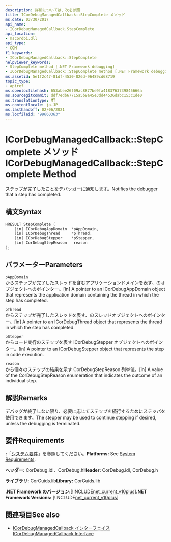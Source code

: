 ```yaml
---
description: 詳細については、次を参照
title: ICorDebugManagedCallback::StepComplete メソッド
ms.date: 03/30/2017
api_name:
- ICorDebugManagedCallback.StepComplete
api_location:
- mscordbi.dll
api_type:
- COM
f1_keywords:
- ICorDebugManagedCallback::StepComplete
helpviewer_keywords:
- StepComplete method [.NET Framework debugging]
- ICorDebugManagedCallback::StepComplete method [.NET Framework debugging]
ms.assetid: 5e1f2c47-81df-4530-826d-96489cd68719
topic_type:
- apiref
ms.openlocfilehash: 653abee26f09ac8877be9fa4183763739845666a
ms.sourcegitcommit: ddf7edb67715a5b9a45e3dd44536dabc153c1de0
ms.translationtype: MT
ms.contentlocale: ja-JP
ms.lasthandoff: 02/06/2021
ms.locfileid: "99660363"
---
```

# <a name="icordebugmanagedcallbackstepcomplete-method"></a><span data-ttu-id="b6dc4-103">ICorDebugManagedCallback::StepComplete メソッド</span><span class="sxs-lookup"><span data-stu-id="b6dc4-103">ICorDebugManagedCallback::StepComplete Method</span></span>

<span data-ttu-id="b6dc4-104">ステップが完了したことをデバッガーに通知します。</span><span class="sxs-lookup"><span data-stu-id="b6dc4-104">Notifies the debugger that a step has completed.</span></span>  
  
## <a name="syntax"></a><span data-ttu-id="b6dc4-105">構文</span><span class="sxs-lookup"><span data-stu-id="b6dc4-105">Syntax</span></span>  
  
```cpp  
HRESULT StepComplete (  
    [in] ICorDebugAppDomain  *pAppDomain,  
    [in] ICorDebugThread     *pThread,  
    [in] ICorDebugStepper    *pStepper,  
    [in] CorDebugStepReason   reason  
);  
```  
  
## <a name="parameters"></a><span data-ttu-id="b6dc4-106">パラメーター</span><span class="sxs-lookup"><span data-stu-id="b6dc4-106">Parameters</span></span>  

 `pAppDomain`  
 <span data-ttu-id="b6dc4-107">からステップが完了したスレッドを含むアプリケーションドメインを表す、のオブジェクトへのポインター。</span><span class="sxs-lookup"><span data-stu-id="b6dc4-107">[in] A pointer to an ICorDebugAppDomain object that represents the application domain containing the thread in which the step has completed.</span></span>  
  
 `pThread`  
 <span data-ttu-id="b6dc4-108">からステップが完了したスレッドを表す、のスレッドオブジェクトへのポインター。</span><span class="sxs-lookup"><span data-stu-id="b6dc4-108">[in] A pointer to an ICorDebugThread object that represents the thread in which the step has completed.</span></span>  
  
 `pStepper`  
 <span data-ttu-id="b6dc4-109">からコード実行のステップを表す ICorDebugStepper オブジェクトへのポインター。</span><span class="sxs-lookup"><span data-stu-id="b6dc4-109">[in] A pointer to an ICorDebugStepper object that represents the step in code execution.</span></span>  
  
 `reason`  
 <span data-ttu-id="b6dc4-110">から個々のステップの結果を示す CorDebugStepReason 列挙値。</span><span class="sxs-lookup"><span data-stu-id="b6dc4-110">[in] A value of the CorDebugStepReason enumeration that indicates the outcome of an individual step.</span></span>  
  
## <a name="remarks"></a><span data-ttu-id="b6dc4-111">解説</span><span class="sxs-lookup"><span data-stu-id="b6dc4-111">Remarks</span></span>  

 <span data-ttu-id="b6dc4-112">デバッグが終了しない限り、必要に応じてステップを続行するためにステッパを使用できます。</span><span class="sxs-lookup"><span data-stu-id="b6dc4-112">The stepper may be used to continue stepping if desired, unless the debugging is terminated.</span></span>  
  
## <a name="requirements"></a><span data-ttu-id="b6dc4-113">要件</span><span class="sxs-lookup"><span data-stu-id="b6dc4-113">Requirements</span></span>  

 <span data-ttu-id="b6dc4-114">**:**「[システム要件](../../get-started/system-requirements.md)」を参照してください。</span><span class="sxs-lookup"><span data-stu-id="b6dc4-114">**Platforms:** See [System Requirements](../../get-started/system-requirements.md).</span></span>  
  
 <span data-ttu-id="b6dc4-115">**ヘッダー:** CorDebug.idl、CorDebug.h</span><span class="sxs-lookup"><span data-stu-id="b6dc4-115">**Header:** CorDebug.idl, CorDebug.h</span></span>  
  
 <span data-ttu-id="b6dc4-116">**ライブラリ:** CorGuids.lib</span><span class="sxs-lookup"><span data-stu-id="b6dc4-116">**Library:** CorGuids.lib</span></span>  
  
 <span data-ttu-id="b6dc4-117">**.NET Framework のバージョン:**[!INCLUDE[net_current_v10plus](../../../../includes/net-current-v10plus-md.md)]</span><span class="sxs-lookup"><span data-stu-id="b6dc4-117">**.NET Framework Versions:** [!INCLUDE[net_current_v10plus](../../../../includes/net-current-v10plus-md.md)]</span></span>  
  
## <a name="see-also"></a><span data-ttu-id="b6dc4-118">関連項目</span><span class="sxs-lookup"><span data-stu-id="b6dc4-118">See also</span></span>

- [<span data-ttu-id="b6dc4-119">ICorDebugManagedCallback インターフェイス</span><span class="sxs-lookup"><span data-stu-id="b6dc4-119">ICorDebugManagedCallback Interface</span></span>](icordebugmanagedcallback-interface.md)
